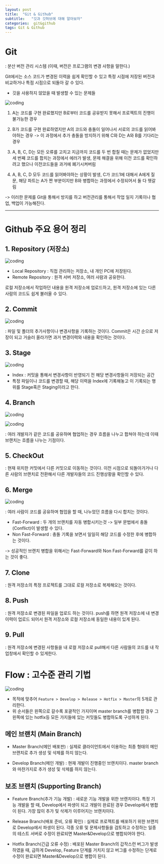 ```yaml
---
layout: post
title:  "Git & Github"
subtitle:   "깃과 깃허브에 대해 알아보자"
categories:  git&github
tags: Git & Github
---
```


# Git

 : 분산 버전 관리 시스템 (이때, 버전은 프로그램의 변경 사항을 말한다.)
 
 Git에서는 소스 코드가 변경된 이력을 쉽게 확인할 수 있고 특정 시점에 저장된 버전과 비교하거나 특점 시점으로 되돌아 갈 수 있다.
 
 - 깃을 사용하지 않았을 때 발생할 수 있는 문제들

 ![coding](/assets/img/posts/Git_problem.png)

 1. A는 코드를 구현 완료했지만 B로부터 코드를 공유받지 못해서 프로젝트의 진행이 불가능한 경우

 2. B가 코드를 구현 완료하였지만 A의 코드와 충돌이 일어나서 서로의 코드를 읽어봐야하는 경우 -> 이 과정에서 추가 충돌을 방지하기 위해 C와 D는 A와 B를 기다리는 경우

 3. A, B, C, D는 모든 오류를 고치고 지금까지 코드를 두 번 합칠 때는 문제가 없었지만 세 번째 코드를 합치는 과정에서 에러가 발생, 문제 해결을 위해 이전 코드를 확인하려고 했으나 이전코드들을 과거에 폐기시켜버림

 4. A, B, C, D 모두 코드를 읽어봐야하는 상황이 발생, C가 코드1에 대해서 A에게 질문, 해당 파트는 A가 짠 부분이지만 B와 병합하는 과정에서 수정되어서 둘 다 헷갈림

 -> 이러한 문제를 Git을 통해서 방지를 하고 버전관리를 통해서 작업 일지 기록이나 협업, 백업이 가능해진다.

- - -

# Github 주요 용어 정리

## 1. Repository (저장소)

![coding](/assets/img/posts/Repository.png)

- Local Repository
 : 직접 관리하는 저장소, 내 개인 PC에 저장된다.
- Remote Repository
 : 원격 서버 저장소, 여러 사람과 공유한다.

로컬 저장소에서 작업하던 내용을 원격 저장소에 업로드하고, 원격 저장소에 있는 다른 사람의 코드도 쉽게 불러올 수 있다.

## 2. Commit

![coding](/assets/img/posts/Commit.png)

 : 파일 및 폴더의 추가사항이나 변경사항을 기록하는 것이다.
   Commit은 시간 순으로 저장이 되고 거슬러 올라가면 과거 변경이력와 내용을 확인하는 것이다.

## 3. Stage

![coding](/assets/img/posts/Stage.png)
 
 - Index : 커밋을 통해서 변경사항이 반영되기 전 해당 변경사항들이 저장되는 공간
 - 특정 파일이나 코드를 변경할 때, 해당 이력을 Index에 기록해놓고 이 기록되는 행위를 Stage혹은 Staging이라고 한다.

## 4. Branch

![coding](/assets/img/posts/Branch_1.png)

![coding](/assets/img/posts/Branch_2.png)

 : 여러 개발자가 같은 코드를 공유하며 협업하는 경우 흐름을 나누고 합쳐야 하는데 이때 브랜치는 흐름을 나누는 기점이다.

## 5. CheckOut

 : 현재 위치한 커밋에서 다른 커밋으로 이동하는 것이다.
 이전 시점으로 되돌아가거나 다른 사람의 브랜치로 전환해서 다른 개발자들의 코드 진행상황을 확인할 수 있다.

## 6. Merge

![coding](/assets/img/posts/Merge.png)

 : 여러 사람이 코드를 공유하며 협업을 할 때, 나누었던 흐름을 다시 합치는 것이다.
 - Fast-Forward : 두 개의 브랜치를 자동 병합시키는것 -> 일부 문법에서 충돌(Conflict)이 발생할 수 있다.
 - Non Fast-Forward : 충돌 기록을 보면서 일일히 해당 코드를 수정한 후에 병합하는 것이다.

 -> 성공적인 브랜치 병합을 위해서는 Fast-Forward와 Non Fast-Forward를 같이 하는 것이 좋다.

## 7. Clone

 : 원격 저장소의 특정 프로젝트를 그대로 로컬 저장소로 복제해오는 것이다. 

## 8. Push

 : 원격 저장소로 변경된 파일을 업로드 하는 것이다. 
   push를 하면 원격 저장소에 내 변경 이력이 업로드 되어서 원격 저장소와 로컬 저장소에 동일한 내용이 있게 된다.

## 9. Pull

 : 원격 저장소에 변경된 사항들을 내 로컬 저장소로 pull해서 다른 사람들의 코드를 내 작업창에서 확인할 수 있게한다.


# Flow : 고수준 관리 기법

![coding](/assets/img/posts/Git_Flow.png)

 - 목적에 맞추어 `Feature > Develop > Release > Hotfix > Master`의 5개로 관리한다.
 - 위 순서들은 왼쪽으로 갈수록 포괄적인 가지이며 master branch를 병합할 경우 그 왼쪽에 있는 hotfix등 모든 가지들에 있는 커밋들도 병합하도록 구성하게 된다.

## 메인 브랜치 (Main Branch)

 - Master Branch(메인 배포판) : 실제로 클라이언트에서 이용하는 최종 형태의 메인 브랜치로 추가 생성 및 삭제를 하지 않는다.

 - Develop Branch(메인 개발) : 현재 개발이 진행중인 브랜치이다. master branch와 마찬가지로 추가 생성 및 삭제를 하지 않는다.


## 보조 브랜치 (Supporting Branch)

 - Feature Branch(추가 기능 개발) : 새로운 기능 개발을 위한 브랜치이다. 특정 기능 개발을 할 때, Develop에서 파생이 되고 개발이 완료된 경우 Develop에서 병합이 된다. 가장 많이 추가 및 삭제가 이루어지는 브랜치이다.

 - Release Branch(배포 준비, 오류 확인) : 실제로 프로젝트를 배포하기 위한 브랜치로 Develop에서 파생이 된다. 각종 오류 및 문제사항들을 검토하고 수정하는 일종의 테스트 서버로 수정이 완료되면 Master&Develop으로 병합되어야 한다.

 - Hotfix Branch(긴급 오류 수정) : 배포된 Master Branch의 갑작스런 버그가 발생하였을 때, 급하게 Develop, Feature 단계를 거치지 않고 버그를 수정하는 단계로 수정이 완료되면 Master&Develop으로 병합이 된다.









